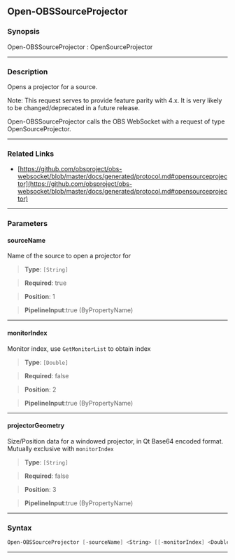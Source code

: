 Open-OBSSourceProjector
-----------------------
### Synopsis
Open-OBSSourceProjector : OpenSourceProjector

---
### Description

Opens a projector for a source.

Note: This request serves to provide feature parity with 4.x. It is very likely to be changed/deprecated in a future release.


Open-OBSSourceProjector calls the OBS WebSocket with a request of type OpenSourceProjector.

---
### Related Links
* [https://github.com/obsproject/obs-websocket/blob/master/docs/generated/protocol.md#opensourceprojector](https://github.com/obsproject/obs-websocket/blob/master/docs/generated/protocol.md#opensourceprojector)



---
### Parameters
#### **sourceName**

Name of the source to open a projector for



> **Type**: ```[String]```

> **Required**: true

> **Position**: 1

> **PipelineInput**:true (ByPropertyName)



---
#### **monitorIndex**

Monitor index, use `GetMonitorList` to obtain index



> **Type**: ```[Double]```

> **Required**: false

> **Position**: 2

> **PipelineInput**:true (ByPropertyName)



---
#### **projectorGeometry**

Size/Position data for a windowed projector, in Qt Base64 encoded format. Mutually exclusive with `monitorIndex`



> **Type**: ```[String]```

> **Required**: false

> **Position**: 3

> **PipelineInput**:true (ByPropertyName)



---
### Syntax
```PowerShell
Open-OBSSourceProjector [-sourceName] <String> [[-monitorIndex] <Double>] [[-projectorGeometry] <String>] [<CommonParameters>]
```
---
